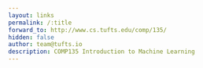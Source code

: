 ```yaml
---
layout: links
permalink: /:title
forward_to: http://www.cs.tufts.edu/comp/135/
hidden: false
author: team@tufts.io
description: COMP135 Introduction to Machine Learning
---
```

